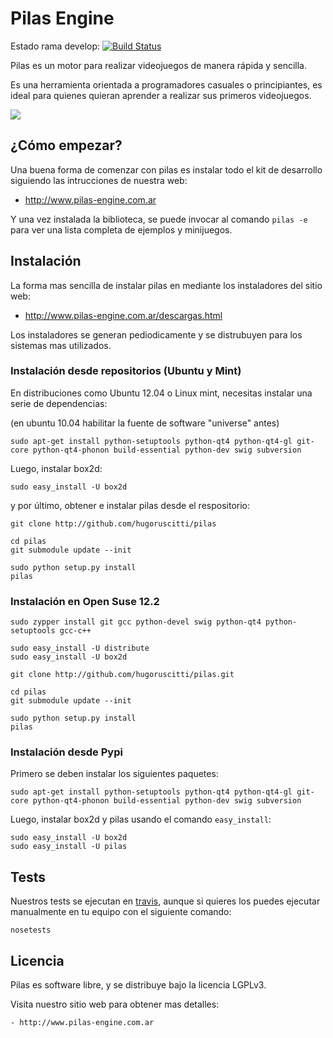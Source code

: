 # Pilas Engine

Estado rama develop: [![Build Status](https://travis-ci.org/hugoruscitti/pilas.png?branch=develop)](https://travis-ci.org/hugoruscitti/pilas)

Pilas es un motor para realizar videojuegos de manera rápida y sencilla.

Es una herramienta orientada a programadores casuales o principiantes, es ideal para quienes quieran aprender a realizar sus primeros videojuegos.

![](https://raw.github.com/hugoruscitti/pilas/master/preview.png)

## ¿Cómo empezar?

Una buena forma de comenzar con pilas es instalar todo el kit de desarrollo siguiendo las intrucciones de nuestra web:

- http://www.pilas-engine.com.ar

Y una vez instalada la biblioteca, se puede invocar al comando ``pilas -e`` para ver una lista completa de ejemplos y minijuegos.


## Instalación

La forma mas sencilla de instalar pilas en mediante los instaladores
del sitio web:

- http://www.pilas-engine.com.ar/descargas.html

Los instaladores se generan pediodicamente y se distrubuyen para
los sistemas mas utilizados.

### Instalación desde repositorios (Ubuntu y Mint)

En distribuciones como Ubuntu 12.04 o Linux mint, necesitas instalar
una serie de dependencias:

(en ubuntu 10.04 habilitar la fuente de software "universe" antes)

    sudo apt-get install python-setuptools python-qt4 python-qt4-gl git-core python-qt4-phonon build-essential python-dev swig subversion

Luego, instalar box2d:

    sudo easy_install -U box2d

y por último, obtener e instalar pilas desde el respositorio:

    git clone http://github.com/hugoruscitti/pilas
    
    cd pilas
    git submodule update --init 

    sudo python setup.py install
    pilas
    
### Instalación en Open Suse 12.2

    sudo zypper install git gcc python-devel swig python-qt4 python-setuptools gcc-c++

    sudo easy_install -U distribute 
    sudo easy_install -U box2d

    git clone http://github.com/hugoruscitti/pilas.git

    cd pilas
    git submodule update --init

    sudo python setup.py install
    pilas

### Instalación desde Pypi

Primero se deben instalar los siguientes paquetes:

    sudo apt-get install python-setuptools python-qt4 python-qt4-gl git-core python-qt4-phonon build-essential python-dev swig subversion

Luego, instalar box2d y pilas usando el comando ``easy_install``:

    sudo easy_install -U box2d
    sudo easy_install -U pilas

    
## Tests

Nuestros tests se ejecutan en [travis](https://travis-ci.org/hugoruscitti/pilas), aunque
si quieres los puedes ejecutar manualmente en tu equipo con el siguiente comando:

    nosetests

## Licencia

Pilas es software libre, y se distribuye bajo la licencia LGPLv3.

Visita nuestro sitio web para obtener mas detalles:

    - http://www.pilas-engine.com.ar
